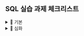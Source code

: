 ## SQL 실습 과제 체크리스트

<details>
  
<summary>📘 기본</summary>
01 MySQL 기반 RDBMS 활용과 JDBC
- [x] 01 DBMS 개요, 설치, 전체 운영 실습 
- [x] 02 데이터베이스 모델링, MySQL 유틸리티 사용법
- [x] 03 SQL기본 
- [x] 04 SQL고급
- [x] 05 테이블, 뷰  
- [x] 06 인덱스, 사용자 관리
- [x] 07 Java 연동 JDBC 프로그래밍
02 NoSQL 기반 MongoDB
- [x] 01 MongoDB
- [x] 02 몽고DB Java연동

</details>


<details>
  
<summary>📙 심화</summary>
01 MySQL 기반 RDBMS 활용과 JDBC
- [x] 01 DBMS 개요, 설치, 전체 운영 실습 
- [x] 02 데이터베이스 모델링, MySQL 유틸리티 사용법
- [x] 03 SQL기본 
- [x] 04 SQL고급
- [x] 05 테이블, 뷰  
- [x] 06 인덱스, 사용자 관리
- [x] 07 Java 연동 JDBC 프로그래밍
02 NoSQL 기반 MongoDB
- [x] 01 MongoDB
- [x] 02 몽고DB Java연동


</details>
